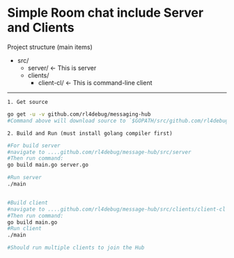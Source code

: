 # Simple Room chat include Server and Clients

Project structure (main items)
*   src/
    * server/ <- This is server
    * clients/
        * client-cl/ <- This is command-line client

---

`1. Get source`

```sh
go get -u -v github.com/rl4debug/messaging-hub
#Command above will download source to `$GOPATH/src/github.com/rl4debug/message-hub`

```

`2. Build and Run (must install golang compiler first)`

```sh
#For build server
#navigate to ....github.com/rl4debug/message-hub/src/server
#Then run command:
go build main.go server.go

#Run server
./main


#Build client
#navigate to ....github.com/rl4debug/message-hub/src/clients/client-cl
#Then run command:
go build main.go
#Run client
./main

#Should run multiple clients to join the Hub
```